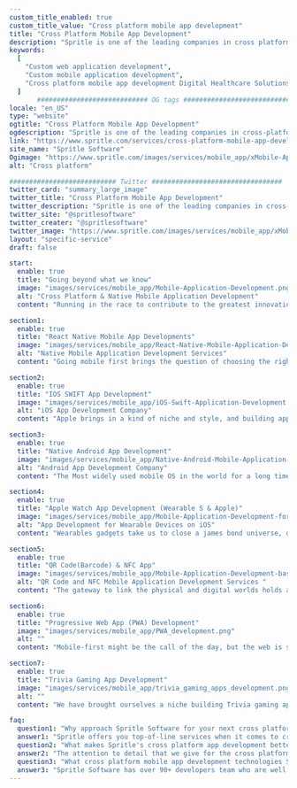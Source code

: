 ```yaml
---
custom_title_enabled: true
custom_title_value: "Cross platform mobile app development"
title: "Cross Platform Mobile App Development"
description: "Spritle is one of the leading companies in cross platform mobile app development that allows your product to run on multiple mobile operating systems."
keywords:
  [
    "Custom web application development",
    "Custom mobile application development",
    "Cross platform mobile app development Digital Healthcare Solutions",
  ]
       ############################ OG tags #################################
locale: "en_US"
type: "website"
ogtitle: "Cross Platform Mobile App Development"
ogdescription: "Spritle is one of the leading companies in cross-platform mobile app development that allows your product to run on multiple mobile operating systems."
link: "https://www.spritle.com/services/cross-platform-mobile-app-development/"
site_name: "Spritle Software"
Ogimage: "https://www.spritle.com/images/services/mobile_app/xMobile-Application-Development.png.pagespeed.ic.aww2jAFWQe.webp"
alt: "Cross platform"

########################### Twitter #################################
twitter_card: "summary_large_image"
twitter_title: "Cross Platform Mobile App Development" 
twitter_description: "Spritle is one of the leading companies in cross-platform mobile app development that allows your product to run on multiple mobile operating systems." 
twitter_site: "@spritlesoftware"
twitter_creater: "@spritlesoftware"
twitter_image: "https://www.spritle.com/images/services/mobile_app/xMobile-Application-Development.png.pagespeed.ic.aww2jAFWQe.webp" 
layout: "specific-service"
draft: false

start:
  enable: true
  title: "Going beyond what we know"
  image: "images/services/mobile_app/Mobile-Application-Development.png"
  alt: "Cross Platform & Native Mobile Application Development"
  content: "Running in the race to contribute to the greatest innovation of the 21st century, yet. Smart phones. Now a part of everyone’s body and lives,mobile development needs the utmost precision to deliver apps that work and that are loved to be used. We ace it!"

section1:
  enable: true
  title: "React Native Mobile App Developments"
  image: "images/services/mobile_app/React-Native-Mobile-Application-Development.png"
  alt: "Native Mobile Application Development Services"
  content: "Going mobile first brings the question of choosing the right platform. Cross platform frameworks are the way to go if you want to launch across OS by optimizing the code production. Built by the minds at Facebook, React Native gives coders a platform to efficiently build reusable code. Our mobile consultants and react devs were among the earliest to adapt to this widely successful framework. Check in for a demo and be surprised at our portfolio"

section2:
  enable: true
  title: "IOS SWIFT App Development"
  image: "images/services/mobile_app/iOS-Swift-Application-Development.png"
  alt: "iOS App Development Company"
  content: "Apple brings in a kind of niche and style, and building app for iPhones gets you to share their sensibilities to build simple yet effective user experiences. The powerful devices, and when paired wearables brings in a plethora of opportunities in personal healthcare and environmental monitoring and personalized experience. We experts have been innovating with SWIFT for a decade now"

section3:
  enable: true
  title: "Native Android App Development"
  image: "images/services/mobile_app/Native-Android-Mobile-Application-Development.png"
  alt: "Android App Development Company"
  content: "The Most widely used mobile OS in the world for a long time now, brings in flexible opportunities to innovate with completely unexplored ideas and try to share it with the largest user base. Google, just as it dominates most other segments they compete in, have made development teams across the globe to adapt to Android Development. We love to build Android Apps. Take a look at our Android case studies"

section4:
  enable: true
  title: "Apple Watch App Development (Wearable S & Apple)"
  image: "images/services/mobile_app/Mobile-Application-Development-for-Apple-Wearables.png"
  alt: "App Development for Wearable Devices on iOS"
  content: "Wearables gadgets take us to close a james bond universe, doesn't it. It is a technology that has not been explored to its complete potential yet but there are already so many utilities. Continuous live monitoring of personal healthcare or for remote patient monitoring, environment and personal behavioral pattern based personalized user experience and even for user security. Talk to us to see our case study where we explore into monitoring and quantifying user's mental and emotional response to therapy."

section5:
  enable: true
  title: "QR Code(Barcode) & NFC App"
  image: "images/services/mobile_app/Mobile-Application-Development-based-on-QR-Code-&-NFC.png"
  alt: "QR Code and NFC Mobile Application Development Services "
  content: "The gateway to link the physical and digital worlds holds a primal role in several real world industrial applications. We have built several robust enterprise solutions using QR code as a functional core for logistics, manufacturing, fleet management, inventory and many more domains. Coupled with our process automation, advanced analytics and our experts have built. Hear from us about our custom mobile app solution to manage and audit inventory for a large pan-indian government organization."

section6:
  enable: true
  title: "Progressive Web App (PWA) Development"
  image: "images/services/mobile_app/PWA_development.png"
  alt: ""
  content: "Mobile-first might be the call of the day, but the web is still ruling the roost. How do we bridge the gap. Go Progressive and use the latest web tech capabilities to build web apps that are mobile-experience ready."

section7:
  enable: true
  title: "Trivia Gaming App Development"
  image: "images/services/mobile_app/trivia_gaming_apps_development.png"
  alt: ""
  content: "We have brought ourselves a niche building Trivia gaming apps that are compelling to use. With excellent user experience, superior designs and our newest tech we have built some very successful gaming apps played by several hundreds of thousands of user everyday globally. Video streaming could get tricky if you do not have experts building it for you. Talk to us to bring your next game idea into life."

faq:
  question1: "Why approach Spritle Software for your next cross platform mobile app development?"
  answer1: "Spritle offers you top-of-line services when it comes to cross platform mobile app development by satisfying all of your customized needs and the level of comfort you wish to have for your hands."
  question2: "What makes Spritle's cross platform app development better than the others?"
  answer2: "The attention to detail that we give for the cross platform mobile app development is suitable for your different requirements. User experience always comes first in our cross platform app development."
  question3: "What cross platform mobile app development technologies Spritle is expertise in?"
  answer3: "Spritle Software has over 90+ developers team who are well established in the most recent cross platform app development technology, React Native. We have developed over 25+ mobile applications for customers to the client's needs."
---
```

